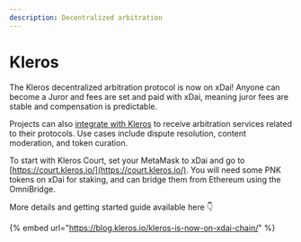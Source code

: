 ```yaml
---
description: Decentralized arbitration
---
```


# Kleros

The Kleros decentralized arbitration protocol is now on xDai! Anyone can become a Juror and fees are set and paid with xDai, meaning juror fees are stable and compensation is predictable.

Projects can also [integrate with Kleros](https://kleros.io/integrations) to receive arbitration services related to their protocols. Use cases include dispute resolution, content moderation, and token curation.

To start with Kleros Court, set your MetaMask to xDai and go to [https://court.kleros.io/](https://court.kleros.io/). You will need some PNK tokens on xDai for staking, and can bridge them from Ethereum using the OmniBridge.

More details and getting started guide available here 👇 

{% embed url="https://blog.kleros.io/kleros-is-now-on-xdai-chain/" %}





